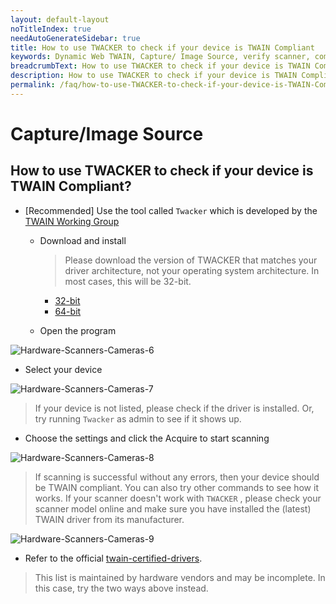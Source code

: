 ```yaml
---
layout: default-layout
noTitleIndex: true
needAutoGenerateSidebar: true
title: How to use TWACKER to check if your device is TWAIN Compliant
keywords: Dynamic Web TWAIN, Capture/ Image Source, verify scanner, compatible, TWACKER, TWAIN Compliant
breadcrumbText: How to use TWACKER to check if your device is TWAIN Compliant
description: How to use TWACKER to check if your device is TWAIN Compliant
permalink: /faq/how-to-use-TWACKER-to-check-if-your-device-is-TWAIN-Compliant.html
---
```


# Capture/Image Source

## How to use TWACKER to check if your device is TWAIN Compliant?

- [Recommended] Use the tool called `Twacker` which is developed by the [TWAIN Working Group](https://www.twain.org/)

  - Download and install

    > Please download the version of TWACKER that matches your driver architecture, not your operating system architecture. In most cases, this will be 32-bit.

    - [32-bit](https://download.dynamsoft.com/tool/Twack_32.msi)
    - [64-bit](https://download.dynamsoft.com/tool/Twack_64.msi)

  - Open the program

![Hardware-Scanners-Cameras-6]({{site.assets}}imgs/Hardware-Scanners-Cameras-6.png)

- Select your device

![Hardware-Scanners-Cameras-7]({{site.assets}}imgs/Hardware-Scanners-Cameras-7.png)

> If your device is not listed, please check if the driver is installed. Or, try running `Twacker` as admin to see if it shows up.

- Choose the settings and click the Acquire to start scanning

![Hardware-Scanners-Cameras-8]({{site.assets}}imgs/Hardware-Scanners-Cameras-8.png)

> If scanning is successful without any errors, then your device should be TWAIN compliant. You can also try other commands to see how it works. If your scanner doesn't work with `TWACKER` , please check your scanner model online and make sure you have installed the (latest) TWAIN driver from its manufacturer.

![Hardware-Scanners-Cameras-9]({{site.assets}}imgs/Hardware-Scanners-Cameras-9.png)

- Refer to the official [twain-certified-drivers](https://resource.twain.org/twain-certified-drivers/).

> This list is maintained by hardware vendors and may be incomplete. In this case, try the two ways above instead.
